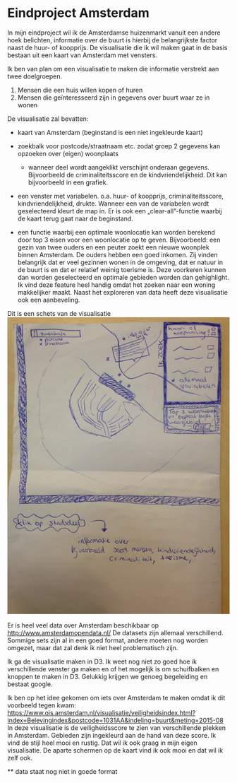 # Eindproject Amsterdam

In mijn eindproject wil ik de Amsterdamse huizenmarkt vanuit een andere hoek belichten, informatie over de buurt is hierbij de belangrijkste factor naast de huur- of koopprijs. De visualisatie die ik wil maken gaat in de basis bestaan uit een kaart van Amsterdam met vensters. 

Ik ben van plan om een visualisatie te maken die informatie verstrekt aan twee doelgroepen. 
1) Mensen die een huis willen kopen of huren
2) Mensen die geïnteresseerd zijn in gegevens over buurt waar ze in wonen

De visualisatie zal bevatten:
- kaart van Amsterdam (beginstand is een niet ingekleurde kaart)

- zoekbalk voor postcode/straatnaam etc. zodat groep 2 gegevens kan opzoeken over (eigen) woonplaats
	* wanneer deel wordt aangeklikt verschijnt onderaan gegevens. Bijvoorbeeld de criminaliteitsscore en de 			kindvriendelijkheid. Dit kan bijvoorbeeld in een grafiek.
- een venster met variabelen. o.a. huur- of koopprijs, criminaliteitsscore, kindvriendelijkheid, drukte. Wanneer een van de variabelen wordt geselecteerd kleurt de map in. Er is ook een „clear-all”-functie waarbij de kaart terug gaat naar de beginstand. 

- een functie waarbij een optimale woonlocatie kan worden berekend door top 3 eisen voor een woonlocatie op te geven. Bijvoorbeeld: een gezin van twee ouders en een peuter zoekt een nieuwe woonplek binnen Amsterdam. De ouders hebben een goed inkomen. Zij vinden belangrijk dat er veel gezinnen wonen in de omgeving, dat er natuur in de buurt is en dat er relatief weinig toerisme is. Deze voorkeren kunnen dan worden geselecteerd en optimale gebieden worden dan gehighlight. Ik vind deze feature heel handig omdat het zoeken naar een woning makkelijker maakt. Naast het exploreren van data heeft deze visualisatie ook een aanbeveling.

Dit is een schets van de visualisatie
![Alt text](https://github.com/IrisdeVries/project/blob/master/doc/schetsProject.jpg)

Er is heel veel data over Amsterdam beschikbaar op http://www.amsterdamopendata.nl/
De datasets zijn allemaal verschillend. Sommige sets zijn al in een goed format, andere moeten nog worden omgezet, maar dat zal denk ik niet heel problematisch zijn.

Ik ga de visualisatie maken in D3. Ik weet nog niet zo goed hoe ik verschillende venster ga maken en of het mogelijk is om schuifbalken en knoppen te maken in D3. Gelukkig krijgen we genoeg begeleiding en bestaat google.

Ik ben op het idee gekomen om iets over Amsterdam te maken omdat ik dit voorbeeld tegen kwam: https://www.ois.amsterdam.nl/visualisatie/veiligheidsindex.html?index=Belevingindex&postcode=1031AA&indeling=buurt&meting=2015-08 In deze visualisatie is de veiligheidsscore te zien van verschillende plekken in Amsterdam. Gebieden zijn ingekleurd aan de hand van deze score. Ik vind de stijl heel mooi en rustig. Dat wil ik ook graag in mijn eigen visualisatie. De aparte schermen op de kaart vind ik ook mooi en dat wil ik zelf ook.  



** data staat nog niet in goede format